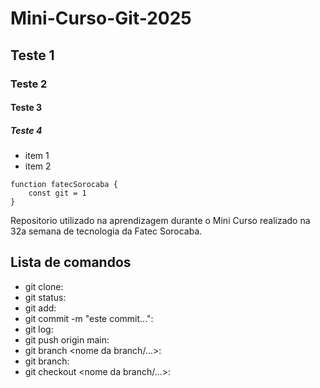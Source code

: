 # Mini-Curso-Git-2025
## Teste 1
### Teste 2
#### Teste 3
##### Teste 4
- item 1
- item 2


``` 
function fatecSorocaba {
    const git = 1
}
```
Repositorio utilizado na aprendizagem durante o Mini Curso realizado na 32a semana de tecnologia da Fatec Sorocaba.

## Lista de comandos

- git clone:
- git status:
- git add:
- git commit -m "este commit...":
- git log:
- git push origin main:
- git branch <nome da branch/...>:
- git branch:
- git checkout <nome da branch/...>: